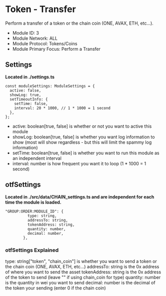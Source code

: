 # Token - Transfer
Perform a transfer of a token or the chain coin (ONE, AVAX, ETH, etc...).

* Module ID: 3
* Module Network: ALL
* Module Protocol: Tokens/Coins
* Module Primary Focus: Perform a Transfer

## Settings
**Located in ./settings.ts**
```
const moduleSettings: ModuleSettings = {
  active: false,
  showLog: true,
  setTimeoutInfo: {
    setTime: false,
    interval: 20 * 1000, // 1 * 1000 = 1 second
  },
};
```

* active: boolean[true, false] is whether or not you want to active this module
* showLog: boolean[true, false] is whether you want log information to show (most will show regardless - but this will limit the spammy log information)
* setTime: boolean[true, false] is whether you want to run this module as an independent interval
* interval: number is how frequent you want it to loop (1 * 1000 = 1 second)

## otfSettings
**Located in ./src/data/CHAIN_settings.ts and are independent for each time the module is loaded.**
```
"GROUP:ORDER:MODULE_ID": {
          type: string,
          addressTo: string,
          tokenAddress: string,
          quantity: number,
          decimal: number,
        },
```

### otfSettings Explained
type: string["token", "chain_coin"] is whether you want to send a token or the chain coin (ONE, AVAX, ETH, etc...)
addressTo: string is the 0x address of where you want to send the asset
tokenAddress: string is the 0x address of the token to send (leave "" if using chain_coin for type)
quantity: number is the quantity in wei you want to send
decimal: number is the decimal of the token your sending (enter 0 if the chain coin)
